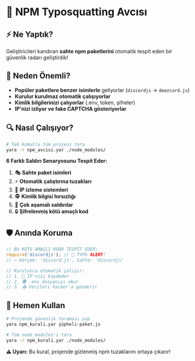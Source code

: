 # 🚨 NPM Typosquatting Avcısı

## ⚡ **Ne Yaptık?**
Geliştiricileri kandıran **sahte npm paketlerini** otomatik tespit eden bir güvenlik radarı geliştirdik!

## 🎯 **Neden Önemli?**
- **Popüler paketlere benzer isimlerle** geliyorlar (`discordjs` → `deezcord.js`)
- **Kurulur kurulmaz otomatik çalışıyorlar**
- **Kimlik bilgilerinizi çalıyorlar** (.env, token, şifreler)
- **IP'nizi izliyor ve fake CAPTCHA gösteriyorlar**

## 🔍 **Nasıl Çalışıyor?**
```bash
# Tek komutla tüm projeni tara
yara -r npm_avcisi.yar ./node_modules/
```

**6 Farklı Saldırı Senaryosunu Tespit Eder:**
1. 🎭 **Sahte paket isimleri**
2. ⚡ **Otomatik çalıştırma tuzakları**  
3. 📍 **IP izleme sistemleri**
4. 🕵️ **Kimlik bilgisi hırsızlığı**
5. 🎪 **Çok aşamalı saldırılar**
6. 🔒 **Şifrelenmiş kötü amaçlı kod**

## 🛡️ **Anında Koruma**
```javascript
// BU KÖTÜ AMAÇLI KODU TESPİT EDER:
require('discordjs'); // 🚨 TYPO ALERT!
// → Gerçek: 'discord.js', Sahte: 'discordjs'

// Kurulunca otomatik çalışır:
// 1. 📍 IP'nizi kaydeder
// 2. 🕵️ .env dosyanızı okur  
// 3. 📤 Verileri hacker'a gönderir
```

## 🚀 **Hemen Kullan**
```bash
# Projende güvenlik taraması yap
yara npm_kurali.yar şüpheli-paket.js

# Tüm node_modules'i tara  
yara -r npm_kurali.yar ./node_modules/
```

**⚠️ Uyarı:** Bu kural, projende gizlenmiş npm tuzaklarını ortaya çıkarır!